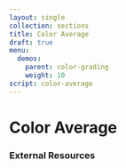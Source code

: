 ```yaml
---
layout: single
collection: sections
title: Color Average
draft: true
menu:
  demos:
    parent: color-grading
    weight: 10
script: color-average
---
```


# Color Average

### External Resources
